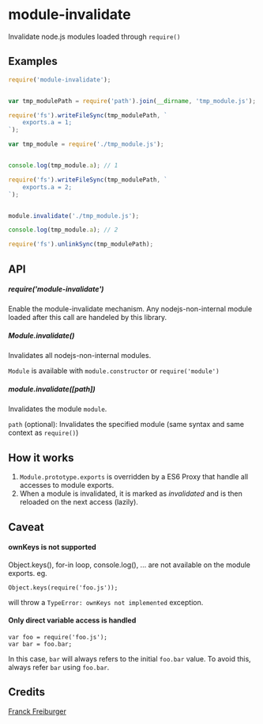 # module-invalidate
Invalidate node.js modules loaded through `require()`


## Examples

```JavaScript
require('module-invalidate');


var tmp_modulePath = require('path').join(__dirname, 'tmp_module.js');

require('fs').writeFileSync(tmp_modulePath, `
	exports.a = 1;
`);

var tmp_module = require('./tmp_module.js');


console.log(tmp_module.a); // 1

require('fs').writeFileSync(tmp_modulePath, `
	exports.a = 2;
`);


module.invalidate('./tmp_module.js');

console.log(tmp_module.a); // 2

require('fs').unlinkSync(tmp_modulePath);

```


## API

##### require('module-invalidate')

Enable the module-invalidate mechanism.
Any nodejs-non-internal module loaded after this call are handeled by this library.


##### Module.invalidate()

Invalidates all nodejs-non-internal modules.

`Module` is available with `module.constructor` or `require('module')`


##### module.invalidate([path])

Invalidates the module `module`.

`path` (optional): Invalidates the specified module (same syntax and same context as `require()`)


## How it works

1. `Module.prototype.exports` is overridden by a ES6 Proxy that handle all accesses to module exports.
1. When a module is invalidated, it is marked as *invalidated* and is then reloaded on the next access (lazily).


## Caveat

#### ownKeys is not supported

Object.keys(), for-in loop, console.log(), ... are not available on the module exports.
eg.
```
Object.keys(require('foo.js'));
```
will throw a `TypeError: ownKeys not implemented` exception.

#### Only direct variable access is handled
```  
var foo = require('foo.js');
var bar = foo.bar;
```
In this case, `bar` will always refers to the initial `foo.bar` value. To avoid this, always refer `bar` using `foo.bar`.


## Credits

[Franck Freiburger](https://www.franck-freiburger.com)
